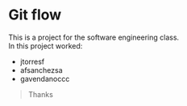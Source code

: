 # Git flow

This is a project for the software engineering class.  
In this project worked:

- jtorresf
- afsanchezsa
- gavendanoccc

> Thanks
